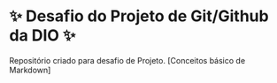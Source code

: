 # ✨ Desafio do Projeto de Git/Github da DIO ✨

Repositório criado para desafio de Projeto.
[Conceitos básico de Markdown]
